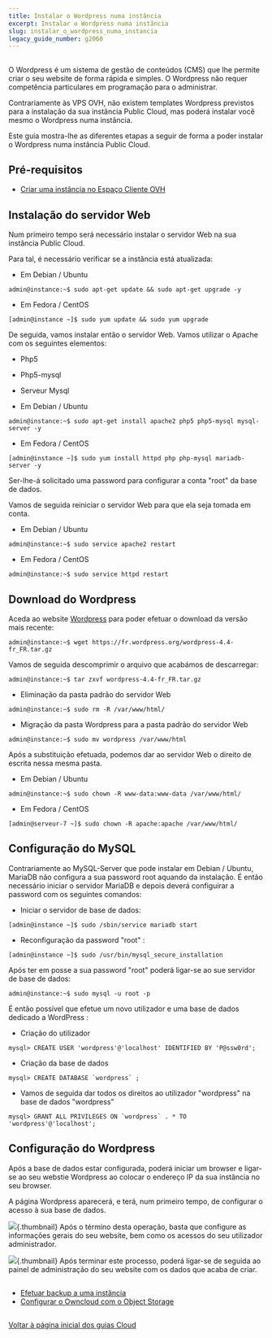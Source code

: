 ```yaml
---
title: Instalar o Wordpress numa instância
excerpt: Instalar o Wordpress numa instância
slug: instalar_o_wordpress_numa_instancia
legacy_guide_number: g2060
---
```



## 
O Wordpress é um sistema de gestão de conteúdos (CMS) que lhe permite criar o seu website de forma rápida e simples.
O Wordpress não requer competência particulares em programação para o administrar.

Contrariamente às VPS OVH, não existem templates Wordpress previstos para a instalação da sua instância Public Cloud, mas poderá instalar você mesmo o Wordpress numa instância.

Este guia mostra-lhe as diferentes etapas a seguir de forma a poder instalar o Wordpress numa instância Public Cloud.


## Pré-requisitos

- [Criar uma instância no Espaço Cliente OVH]({legacy}1775)




## Instalação do servidor Web
Num primeiro tempo será necessário instalar o servidor Web na sua instância Public Cloud.

Para tal, é necessário verificar se a instância está atualizada:


- Em Debian / Ubuntu


```
admin@instance:~$ sudo apt-get update && sudo apt-get upgrade -y
```


- Em Fedora / CentOS


```
[admin@instance ~]$ sudo yum update && sudo yum upgrade
```



De seguida, vamos instalar então o servidor Web.
Vamos utilizar o Apache com os seguintes elementos:

- Php5
- Php5-mysql
- Serveur Mysql

- Em Debian / Ubuntu


```
admin@instance:~$ sudo apt-get install apache2 php5 php5-mysql mysql-server -y
```


- Em Fedora / CentOS


```
[admin@instance ~]$ sudo yum install httpd php php-mysql mariadb-server -y
```



Ser-lhe-á solicitado uma password para configurar a conta "root" da base de dados.

Vamos de seguida reiniciar o servidor Web para que ela seja tomada em conta.


- Em Debian / Ubuntu


```
admin@instance:~$ sudo service apache2 restart
```


- Em Fedora / CentOS


```
admin@instance:~$ sudo service httpd restart
```





## Download do Wordpress
Aceda ao website [Wordpress](https://wordpress.org/download/) para poder efetuar o download da versão mais recente:


```
admin@instance:~$ wget https://fr.wordpress.org/wordpress-4.4-fr_FR.tar.gz
```


Vamos de seguida descomprimir o arquivo que acabámos de descarregar:


```
admin@instance:~$ tar zxvf wordpress-4.4-fr_FR.tar.gz
```



- Eliminação da pasta padrão do servidor Web


```
admin@instance:~$ sudo rm -R /var/www/html/
```


- Migração da pasta Wordpress para a pasta padrão do servidor Web


```
admin@instance:~$ sudo mv wordpress /var/www/html
```



Após a substituição efetuada, podemos dar ao servidor Web o direito de escrita nessa mesma pasta.


- Em Debian / Ubuntu


```
admin@instance:~$ sudo chown -R www-data:www-data /var/www/html/
```


- Em Fedora / CentOS


```
[admin@serveur-7 ~]$ sudo chown -R apache:apache /var/www/html/
```





## Configuração do MySQL
Contrariamente ao MySQL-Server que pode instalar em Debian / Ubuntu, MariaDB não configura a sua password root aquando da instalação.
É então necessário iniciar o servidor MariaDB e depois deverá configuirar a password com os seguintes comandos:


- Iniciar o servidor de base de dados:


```
[admin@instance ~]$ sudo /sbin/service mariadb start
```


- Reconfiguração da password "root" :


```
[admin@instance ~]$ sudo /usr/bin/mysql_secure_installation
```



Após ter em posse a sua password "root" poderá ligar-se ao sue servidor de base de dados:


```
admin@instance:~$ sudo mysql -u root -p
```


É então possível que efetue um novo utilizador e uma base de dados dedicado a WordPress :


- Criação do utilizador


```
mysql> CREATE USER 'wordpress'@'localhost' IDENTIFIED BY 'P@ssw0rd';
```


- Criação da base de dados


```
mysql> CREATE DATABASE `wordpress` ;
```


- Vamos de seguida dar todos os direitos ao utilizador "wordpress" na base de dados "wordpress"


```
mysql> GRANT ALL PRIVILEGES ON `wordpress` . * TO 'wordpress'@'localhost';
```





## Configuração do Wordpress
Após a base de dados estar configurada, poderá iniciar um browser e ligar-se ao seu webstie Wordpress ao colocar o endereço IP da sua instância no seu browser.

A página Wordpress aparecerá, e terá, num primeiro tempo, de configurar o acesso à sua base de dados.

![](images/img_3674.jpg){.thumbnail}
Após o término desta operação, basta que configure as informações gerais do seu website, bem como os acessos do seu utilizador administrador.

![](images/img_3675.jpg){.thumbnail}
Após terminar este processo, poderá ligar-se de seguida ao painel de administração do seu website com os dados que acaba de criar.


## 

- [Efetuar backup a uma instância]({legacy}1881)
- [Configurar o Owncloud com o Object Storage]({legacy}2000)




## 
[Voltar à página inicial dos guias Cloud]({legacy}1785)

